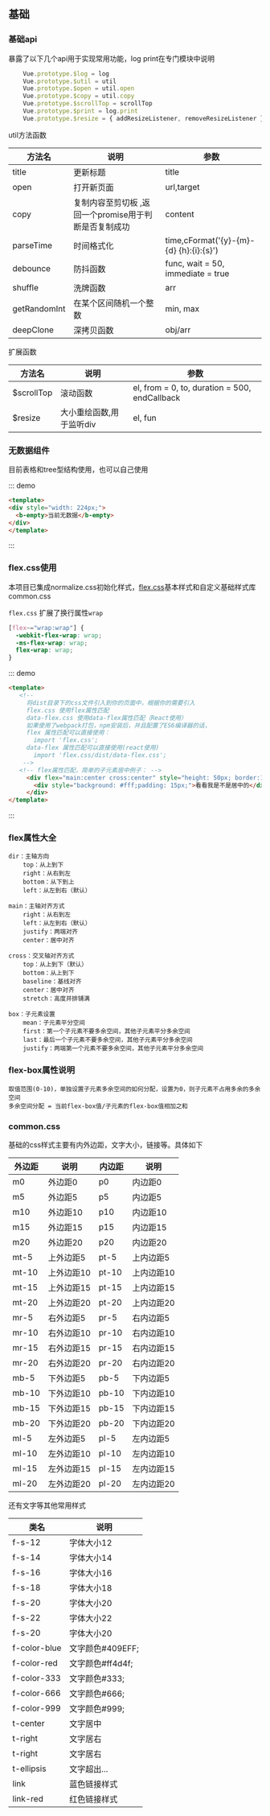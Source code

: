 ## 基础

<template>
    <div class="global-anchor">
      <b-anchor :scroll-offset="100">
        <b-anchor-link href="#ji-chuapi" title="基础api"></b-anchor-link>
        <b-anchor-link href="#flex.css-shi-yong" title="flex.css使用"></b-anchor-link>
        <b-anchor-link href="#flex-shu-xing-da-quan" title="flex属性大全"></b-anchor-link>
        <b-anchor-link href="#flex-box-shu-xing-shuo-ming" title="flex-box属性说明"></b-anchor-link>
        <b-anchor-link href="#common.css" title="common.css"></b-anchor-link>
      </b-anchor>
    </div>
</template>

### 基础api

暴露了以下几个api用于实现常用功能，log print在专门模块中说明

```javascript
    Vue.prototype.$log = log
    Vue.prototype.$util = util
    Vue.prototype.$open = util.open
    Vue.prototype.$copy = util.copy
    Vue.prototype.$scrollTop = scrollTop
    Vue.prototype.$print = log.print
    Vue.prototype.$resize = { addResizeListener, removeResizeListener }
```

util方法函数

| 方法名     | 说明    | 参数      |
|---------- |-------- |---------- |
| title | 更新标题   | title  |
| open | 打开新页面   | url,target  |
| copy | 复制内容至剪切板 ,返回一个promise用于判断是否复制成功 | content  |
| parseTime | 时间格式化   | time,cFormat('{y}-{m}-{d} {h}:{i}:{s}')  |
| debounce | 防抖函数   | func, wait = 50, immediate = true  |
| shuffle | 洗牌函数   | arr  |
| getRandomInt | 在某个区间随机一个整数   | min, max  |
| deepClone | 深拷贝函数   | obj/arr  |


扩展函数

| 方法名     | 说明    | 参数      |
|---------- |-------- |---------- |
| $scrollTop | 滚动函数   | el, from = 0, to, duration = 500, endCallback  |
| $resize | 大小重绘函数,用于监听div   | el, fun  |

### 无数据组件

目前表格和tree型结构使用，也可以自己使用

::: demo
```html
<template>
<div style="width: 224px;">
  <b-empty>当前无数据</b-empty>
</div>
</template>
```
:::

### flex.css使用

本项目已集成normalize.css初始化样式，[flex.css](https://github.com/lzxb/flex.css)基本样式和自定义基础样式库common.css

`flex.css` 扩展了换行属性`wrap`

```css
[flex~="wrap:wrap"] {
  -webkit-flex-wrap: wrap;
  -ms-flex-wrap: wrap;
  flex-wrap: wrap;
}
```

::: demo
```html
<template>
   <!--
     将dist目录下的css文件引入到你的页面中，根据你的需要引入
     flex.css 使用flex属性匹配
     data-flex.css 使用data-flex属性匹配（React使用）
     如果使用了webpack打包，npm安装后，并且配置了ES6编译器的话，
     flex 属性匹配可以直接使用：
       import 'flex.css';
     data-flex 属性匹配可以直接使用(react使用)
       import 'flex.css/dist/data-flex.css';
    -->
   <!-- flex属性匹配，简单的子元素居中例子： -->
     <div flex="main:center cross:center" style="height: 50px; border:1px solid #409eff">
       <div style="background: #fff;padding: 15px;">看看我是不是居中的</div>
     </div>
</template>
```
:::

### flex属性大全

```
dir：主轴方向
    top：从上到下
    right：从右到左
    bottom：从下到上
    left：从左到右（默认）
```
```
main：主轴对齐方式
    right：从右到左
    left：从左到右（默认）
    justify：两端对齐
    center：居中对齐
```
```
cross：交叉轴对齐方式
    top：从上到下（默认）
    bottom：从上到下
    baseline：基线对齐
    center：居中对齐
    stretch：高度并排铺满
```
```
box：子元素设置
    mean：子元素平分空间
    first：第一个子元素不要多余空间，其他子元素平分多余空间
    last：最后一个子元素不要多余空间，其他子元素平分多余空间
    justify：两端第一个元素不要多余空间，其他子元素平分多余空间
```

### flex-box属性说明

```
取值范围(0-10)，单独设置子元素多余空间的如何分配，设置为0，则子元素不占用多余的多余空间
多余空间分配 = 当前flex-box值/子元素的flex-box值相加之和
```

### common.css

基础的css样式主要有内外边距，文字大小，链接等。具体如下


| 外边距 | 说明 | 内边距 | 说明 | 
|----------|--------|----------|--------|
| m0      | 外边距0  | p0      | 内边距0  | 
| m5      | 外边距5  | p5      | 内边距5  | 
| m10     | 外边距10 | p10     | 内边距10 | 
| m15     | 外边距15 | p15     | 内边距15 | 
| m20     | 外边距20 | p20     | 内边距20 |
| mt-5      | 上外边距5  | pt-5      | 上内边距5  | 
| mt-10     | 上外边距10 | pt-10     | 上内边距10 | 
| mt-15     | 上外边距15 | pt-15     | 上内边距15 | 
| mt-20     | 上外边距20 | pt-20     | 上内边距20 | 
| mr-5      | 右外边距5  | pr-5      | 右内边距5  | 
| mr-10     | 右外边距10 | pr-10     | 右内边距10 | 
| mr-15     | 右外边距15 | pr-15     | 右内边距15 | 
| mr-20     | 右外边距20 | pr-20     | 右内边距20 | 
| mb-5      | 下外边距5  | pb-5      | 下内边距5  | 
| mb-10     | 下外边距10 | pb-10     | 下内边距10 | 
| mb-15     | 下外边距15 | pb-15     | 下内边距15 | 
| mb-20     | 下外边距20 | pb-20     | 下内边距20 | 
| ml-5      | 左外边距5  | pl-5      | 左内边距5  | 
| ml-10     | 左外边距10 | pl-10     | 左内边距10 | 
| ml-15     | 左外边距15 | pl-15     | 左内边距15 | 
| ml-20     | 左外边距20 | pl-20     | 左内边距20 | 

还有文字等其他常用样式

| 类名| 说明 | 
|----------|--------|
| f-s-12   | 字体大小12  | 
| f-s-14   | 字体大小14  | 
| f-s-16   | 字体大小16  | 
| f-s-18   | 字体大小18  | 
| f-s-20   | 字体大小20  | 
| f-s-22   | 字体大小22  | 
| f-s-20   | 字体大小20  | 
| f-color-blue  | 文字颜色#409EFF;  | 
| f-color-red  | 文字颜色#ff4d4f;  | 
| f-color-333  | 文字颜色#333;  | 
| f-color-666  | 文字颜色#666;  | 
| f-color-999  | 文字颜色#999;  | 
| t-center  | 文字居中  | 
| t-right  | 文字居右 | 
| t-right  | 文字居右 | 
| t-ellipsis | 文字超出... | 
| link | 蓝色链接样式 | 
| link-red | 红色链接样式 | 
